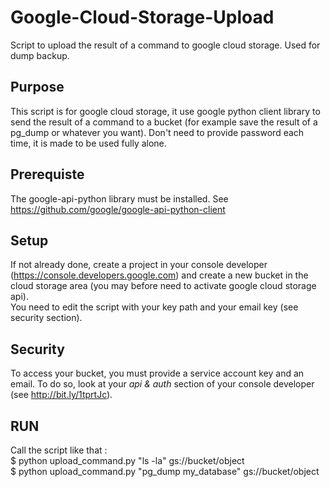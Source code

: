 Google-Cloud-Storage-Upload
===========================

Script to upload the result of a command to google cloud storage. Used for dump backup.


Purpose
--------

This script is for google cloud storage, it use google python client library to send the result of a command to a bucket (for example save the result of a pg_dump or whatever you want). Don't need to provide password each time, it is made to be used fully alone.


Prerequiste
--------
The google-api-python library must be installed. See https://github.com/google/google-api-python-client


Setup
--------
If not already done, create a project in your console developer (https://console.developers.google.com) and create a new bucket in the cloud storage area (you may before need to activate google cloud storage api).<br>
You need to edit the script with your key path and your email key (see security section). <br>

Security
--------
To access your bucket, you must provide a service account key and an email. To do so, look at your *api & auth* section of your console developer (see http://bit.ly/1tprtJc).

RUN
--------
Call the script like that : <br>
$ python upload_command.py "ls -la" gs://bucket/object <br>
$ python upload_command.py "pg_dump my_database" gs://bucket/object




